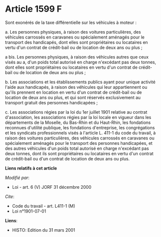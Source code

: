 # Article 1599 F

Sont exonérés de la taxe différentielle sur les véhicules à moteur :

a. Les personnes physiques, à raison des voitures particulières, des véhicules carrossés en caravanes ou spécialement
aménagés pour le transport des handicapés, dont elles sont propriétaires ou locataires en vertu d'un contrat de crédit-bail
ou de location de deux ans ou plus ;

a bis. Les personnes physiques, à raison des véhicules autres que ceux visés au a, d'un poids total autorisé en charge
n'excédant pas deux tonnes, dont elles sont propriétaires ou locataires en vertu d'un contrat de crédit-bail ou de location
de deux ans ou plus ;

b. Les associations et les établissements publics ayant pour unique activité l'aide aux handicapés, à raison des véhicules
qui leur appartiennent ou qu'ils prennent en location en vertu d'un contrat de crédit-bail ou de location de deux ans ou
plus, et qui sont réservés exclusivement au transport gratuit des personnes handicapées ;

c. Les associations régies par la loi du 1er juillet 1901 relative au contrat d'association, les associations régies par la
loi locale en vigueur dans les départements de la Moselle, du Bas-Rhin et du Haut-Rhin, les fondations reconnues d'utilité
publique, les fondations d'entreprise, les congrégations et les syndicats professionnels visés à l'article L. 411-1 du code
du travail, à raison des voitures particulières, des véhicules carrossés en caravanes ou spécialement aménagés pour le
transport des personnes handicapées, et des autres véhicules d'un poids total autorisé en charge n'excédant pas deux tonnes,
dont ils sont propriétaires ou locataires en vertu d'un contrat de crédit-bail ou d'un contrat de location de deux ans ou
plus.

**Liens relatifs à cet article**

_Modifié par_:

  - Loi - art. 6 (V) JORF 31 décembre 2000

_Cite_:

  - Code du travail - art. L411-1 (M)
  - Loi n°1901-07-01

**Liens**:

  - HISTO: Edition du 31 mars 2001
